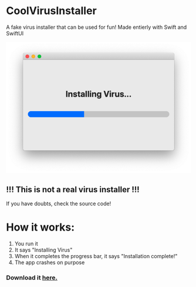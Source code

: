 # CoolVirusInstaller
A fake virus installer that can be used for fun! Made entierly with Swift and SwiftUI

![CoolVirusInstaller in action](https://github.com/savagegod22/CoolVirusInstaller/blob/main/Screen%20Shot%202020-11-05%20at%201.24.15%20PM.png)

## !!! This is not a real virus installer !!!
If you have doubts, check the source code!

# How it works:

1. You run it
2. It says "Installing Virus"
3. When it completes the progress bar, it says "Installation complete!"
4. The app crashes on purpose

### Download it [here.](https://github.com/savagegod22/CoolVirusInstaller/releases/download/1.0/CoolVirusInstaller.1.0.dmg)
